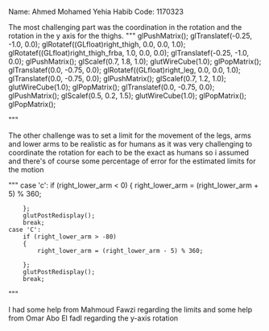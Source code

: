 Name: Ahmed Mohamed Yehia Habib
Code: 1170323

The most challenging part was the coordination in the rotation and the rotation in the y axis for the thighs. 
""" 
glPushMatrix();
	glTranslatef(-0.25, -1.0, 0.0);
	glRotatef((GLfloat)right_thigh, 0.0, 0.0, 1.0);
	glRotatef((GLfloat)right_thigh_frba, 1.0, 0.0, 0.0);
	glTranslatef(-0.25, -1.0, 0.0);
	glPushMatrix();
	glScalef(0.7, 1.8, 1.0);
	glutWireCube(1.0);
	glPopMatrix();
	glTranslatef(0.0, -0.75, 0.0);
	glRotatef((GLfloat)right_leg, 0.0, 0.0, 1.0);
	glTranslatef(0.0, -0.75, 0.0);
	glPushMatrix();
	glScalef(0.7, 1.2, 1.0);
	glutWireCube(1.0);
	glPopMatrix();
	glTranslatef(0.0, -0.75, 0.0);
	glPushMatrix();
	glScalef(0.5, 0.2, 1.5);
	glutWireCube(1.0);
	glPopMatrix();
	glPopMatrix();

"""

The other challenge was to set a limit for the movement of the legs, arms and lower arms to be realistic as for humans as it was very challenging to coordinate the rotation for 
each to be the exact as humans so i assumed and there's of course some percentage of error for the estimated limits for the motion

"""
case 'c':
		if (right_lower_arm < 0)
		{
			right_lower_arm = (right_lower_arm + 5) % 360;

		};
		glutPostRedisplay();
		break;
	case 'C':
		if (right_lower_arm > -80)
		{
			right_lower_arm = (right_lower_arm - 5) % 360;

		};
		glutPostRedisplay();
		break;
"""

I had some help from Mahmoud Fawzi regarding the limits and some help from Omar Abo El fadl regarding the y-axis rotation